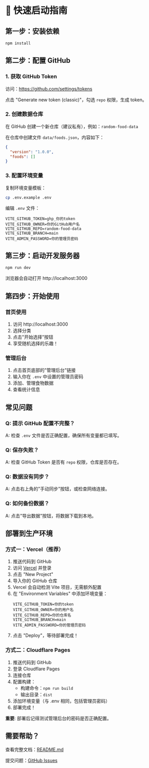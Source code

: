# 🚀 快速启动指南

## 第一步：安装依赖

```bash
npm install
```

## 第二步：配置 GitHub

### 1. 获取 GitHub Token

访问：https://github.com/settings/tokens

点击 "Generate new token (classic)"，勾选 `repo` 权限，生成 token。

### 2. 创建数据仓库

在 GitHub 创建一个新仓库（建议私有），例如：`random-food-data`

在仓库中创建文件 `data/foods.json`，内容如下：

```json
{
  "version": "1.0.0",
  "foods": []
}
```

### 3. 配置环境变量

复制环境变量模板：

```bash
cp .env.example .env
```

编辑 `.env` 文件：

```env
VITE_GITHUB_TOKEN=ghp_你的token
VITE_GITHUB_OWNER=你的GitHub用户名
VITE_GITHUB_REPO=random-food-data
VITE_GITHUB_BRANCH=main
VITE_ADMIN_PASSWORD=你的管理员密码
```

## 第三步：启动开发服务器

```bash
npm run dev
```

浏览器会自动打开 http://localhost:3000

## 第四步：开始使用

### 首页使用
1. 访问 http://localhost:3000
2. 选择分类
3. 点击"开始选择"按钮
4. 享受随机选择的乐趣！

### 管理后台
1. 点击首页底部的"管理后台"链接
2. 输入你在 `.env` 中设置的管理员密码
3. 添加、管理食物数据
4. 查看统计信息

## 常见问题

### Q: 提示 GitHub 配置不完整？

A: 检查 `.env` 文件是否正确配置，确保所有变量都已填写。

### Q: 保存失败？

A: 检查 GitHub Token 是否有 `repo` 权限，仓库是否存在。

### Q: 数据没有同步？

A: 点击右上角的"手动同步"按钮，或检查网络连接。

### Q: 如何备份数据？

A: 点击"导出数据"按钮，将数据下载到本地。

## 部署到生产环境

### 方式一：Vercel（推荐）

1. 推送代码到 GitHub
2. 访问 [Vercel](https://vercel.com/) 并登录
3. 点击 "New Project"
4. 导入你的 GitHub 仓库
5. Vercel 会自动检测 Vite 项目，无需额外配置
6. 在 "Environment Variables" 中添加环境变量：
   ```
   VITE_GITHUB_TOKEN=你的token
   VITE_GITHUB_OWNER=你的用户名
   VITE_GITHUB_REPO=你的仓库名
   VITE_GITHUB_BRANCH=main
   VITE_ADMIN_PASSWORD=你的管理员密码
   ```
7. 点击 "Deploy"，等待部署完成！

### 方式二：Cloudflare Pages

1. 推送代码到 GitHub
2. 登录 Cloudflare Pages
3. 连接仓库
4. 配置构建：
   - 构建命令：`npm run build`
   - 输出目录：`dist`
5. 添加环境变量（与 .env 相同，包括管理员密码）
6. 部署完成！

**重要**: 部署后记得测试管理后台的密码是否正确配置。

## 需要帮助？

查看完整文档：[README.md](./README.md)

提交问题：[GitHub Issues](https://github.com/your-repo/issues)

